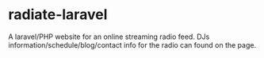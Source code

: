 # radiate-laravel
A laravel/PHP website for an online streaming radio feed.  DJs information/schedule/blog/contact info for the radio can found on the page.
